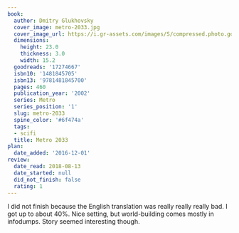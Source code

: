 ```yaml
---
book:
  author: Dmitry Glukhovsky
  cover_image: metro-2033.jpg
  cover_image_url: https://i.gr-assets.com/images/S/compressed.photo.goodreads.com/books/1379621430l/17274667._SX98_.jpg
  dimensions:
    height: 23.0
    thickness: 3.0
    width: 15.2
  goodreads: '17274667'
  isbn10: '1481845705'
  isbn13: '9781481845700'
  pages: 460
  publication_year: '2002'
  series: Metro
  series_position: '1'
  slug: metro-2033
  spine_color: '#6f474a'
  tags:
  - scifi
  title: Metro 2033
plan:
  date_added: '2016-12-01'
review:
  date_read: 2018-08-13
  date_started: null
  did_not_finish: false
  rating: 1
---
```


I did not finish because the English translation was really really really bad. I got up to about 40%. Nice setting, but world-building comes mostly in infodumps. Story seemed interesting though.
